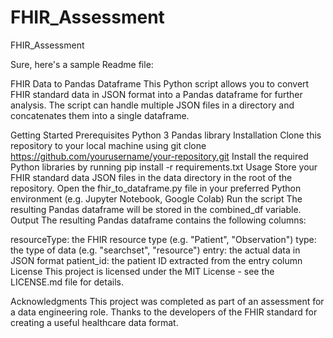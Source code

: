 # FHIR_Assessment
FHIR_Assessment

Sure, here's a sample Readme file:

FHIR Data to Pandas Dataframe
This Python script allows you to convert FHIR standard data in JSON format into a Pandas dataframe for further analysis. The script can handle multiple JSON files in a directory and concatenates them into a single dataframe.

Getting Started
Prerequisites
Python 3
Pandas library
Installation
Clone this repository to your local machine using git clone https://github.com/yourusername/your-repository.git
Install the required Python libraries by running pip install -r requirements.txt
Usage
Store your FHIR standard data JSON files in the data directory in the root of the repository.
Open the fhir_to_dataframe.py file in your preferred Python environment (e.g. Jupyter Notebook, Google Colab)
Run the script
The resulting Pandas dataframe will be stored in the combined_df variable.
Output
The resulting Pandas dataframe contains the following columns:

resourceType: the FHIR resource type (e.g. "Patient", "Observation")
type: the type of data (e.g. "searchset", "resource")
entry: the actual data in JSON format
patient_id: the patient ID extracted from the entry column
License
This project is licensed under the MIT License - see the LICENSE.md file for details.

Acknowledgments
This project was completed as part of an assessment for a data engineering role.
Thanks to the developers of the FHIR standard for creating a useful healthcare data format.
